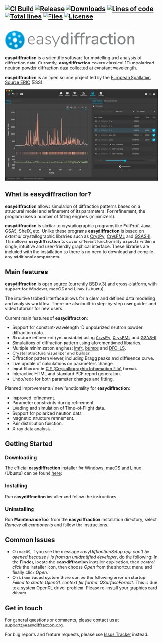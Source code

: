 ## [![CI Build][20]][21] [![Release][30]][31] [![Downloads][70]][71] [![Lines of code][82]][80] [![Total lines][81]][80] [![Files][83]][80] [![License][50]][51]

<img height="80"><img src="./resources/images/ed_logo.svg" height="65">

**easydiffraction** is a scientific software for modelling and analysis of diffraction data. Currently, **easydiffraction** covers classical 1D unpolarized neutron powder diffraction data collected at constant wavelength.

**easydiffraction** is an open source project led by the [European Spallation Source ERIC](https://europeanspallationsource.se/) (ESS).

![easyDiffraction Screenshot](./resources/images/ed_analysis_dark.png) 

## What is easydiffraction for?

**easydiffraction** allows simulation of diffraction patterns based on a structural model and refinement of its parameters. For refinement, the program uses a number of fitting engines (minimizers).

**easydiffraction** is similar to crystallographic programs like FullProf, Jana, GSAS, ShelX, etc. Unlike these programs **easydiffraction** is based on _external_ crystallographic libraries such as [CrysPy](https://github.com/ikibalin/cryspy), [CrysFML](https://code.ill.fr/scientific-software/crysfml) and [GSAS-II](https://subversion.xray.aps.anl.gov/trac/pyGSAS). This allows **easydiffraction** to cover different functionality aspects within a single, intuitive and user-friendly graphical interface. These libraries are included with the installation so there is no need to download and compile any additional components.

## Main features

**easydiffraction** is open source (currently [BSD v.3](LICENSE.md)) and cross-platform, with support for Windows, macOS and Linux (Ubuntu).

The intuitive tabbed interface allows for a clear and defined data modelling and analysis workflow. There are also built-in step-by-step user guides and video tutorials for new users.

Current main features of **easydiffraction**:

- Support for constant-wavelength 1D unpolarized neutron powder diffraction data.
- Structure refinement (yet unstable) using [CrysPy](https://github.com/ikibalin/cryspy), [CrysFML](https://code.ill.fr/scientific-software/crysfml) and [GSAS-II](https://subversion.xray.aps.anl.gov/trac/pyGSAS).
- Simulations of diffraction pattern using aforementioned libraries.
- Multiple minimization engines: [lmfit](https://lmfit.github.io/lmfit-py), [bumps](https://github.com/bumps/bumps) and [DFO-LS](https://github.com/numericalalgorithmsgroup/dfols).
- Crystal structure visualizer and builder.
- Diffraction pattern viewer, including Bragg peaks and difference curve.
- Live update of calculations on parameters change.
- Input files are in [CIF (Crystallographic Information File)](https://www.iucr.org/resources/cif) format.
- Interactive HTML and standard PDF report generation.
- Undo/redo for both parameter changes and fitting.

Planned improvements / new functionality for **easydiffraction**:

- Improved refinement.
- Parameter constraints during refinement.
- Loading and simulation of Time-of-Flight data.
- Support for polarized neutron data.
- Magnetic structure refinement.
- Pair distribution function.
- X-ray data analysis.

## Getting Started

### Downloading

The official **easydiffraction** installer for Windows, macOS and Linux (Ubuntu) can be found [here](https://github.com/easyScience/easyDiffractionApp/releases):


### Installing

Run **easydiffraction** installer and follow the instructions.

### Uninstalling

Run **MaintenanceTool** from the **easydiffraction** installation directory, select _Remove all components_ and follow the instructions.

## Common Issues

- On `macOS`, if you see the message _easyDiffractionSetup.app can't be opened because it is from an unidentified developer_, do the following:
In the **Finder**, locate the **easydiffraction** installer application, then _control-click_ the installer icon, then choose _Open_ from the shortcut menu and finally click _Open_.
- On `Linux` based system there can be the following error on startup: _Failed to create OpenGL context for format QSurfaceFormat_. This is due to a system OpenGL driver problem. Please re-install your graphics card drivers.

## Get in touch

For general questions or comments, please contact us at [support@easydiffraction.org](mailto:support@easydiffraction.org).

For bug reports and feature requests, please use [Issue Tracker](https://github.com/easyScience/easyDiffractionApp/issues) instead.

<!---URLs--->
<!---https://naereen.github.io/badges/--->

<!---CI Build Status--->

[20]: https://img.shields.io/github/workflow/status/easyScience/easyDiffractionApp/build%20macOS,%20Linux,%20Windows/master
[21]: https://github.com/easyScience/easyDiffractionApp/actions?query=workflow%3A%22build+macOS%2C+Linux%2C+Windows%22

<!---Release--->

[30]: https://img.shields.io/github/release/easyScience/easyDiffractionApp.svg?include_prereleases
[31]: https://github.com/easyScience/easyDiffractionApp/releases

<!---License--->

[50]: https://img.shields.io/github/license/easyScience/easyDiffractionApp.svg
[51]: https://github.com/easyScience/easyDiffractionApp/blob/master/LICENSE.md

<!---LicenseScan--->

[60]: https://app.fossa.com/api/projects/git%2Bgithub.com%2FeasyScience%2FeasyDiffractionApp.svg?type=shield
[61]: https://app.fossa.com/projects/git%2Bgithub.com%2FeasyScience%2FeasyDiffractionApp?ref=badge_shield

<!---Downloads--->

[70]: https://img.shields.io/github/downloads/easyScience/easyDiffractionApp/total.svg
[71]: https://github.com/easyScience/easyDiffractionApp/releases

<!---Code statistics--->

[80]: https://github.com/easyScience/easyDiffractionApp
[81]: https://tokei.rs/b1/github/easyScience/easyDiffractionApp
[82]: https://tokei.rs/b1/github/easyScience/easyDiffractionApp?category=code
[83]: https://tokei.rs/b1/github/easyScience/easyDiffractionApp?category=files

<!---W3C validation--->

[90]: https://img.shields.io/w3c-validation/default?targetUrl=https://easyscience.github.io/easyDiffractionApp
[91]: https://easyscience.github.io/easyDiffractionApp
